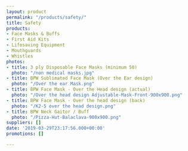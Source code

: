 ```yaml
---
layout: product
permalink: "/products/safety/"
title: Safety
products:
- Face Masks & Buffs
- First Aid Kits
- Lifesaving Equipment
- Mouthguards
- Whistles
photos:
- title: 3 ply Disposable Face Masks (minimum 50)
  photo: "/non medical masks.jpg"
- title: BPW Sublimated Face Mask (Over the Ear design)
  photo: "/Over the ear Mask.png"
- title: BPW Face Mask - Over the Head design (actual)
  photo: "/Over the head design Adjustable-Mask-Front-900x900.png"
- title: BPW Face Mask - Over the head design (back)
  photo: "/K2-5 over the head design.png"
- title: BPW Neck Gaitor / Buff
  photo: "/Pizza-Hut-Balaclava-900x900.png"
suppliers: []
date: '2019-03-29T23:17:56.000+00:00'
promotions: []

---
```

